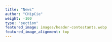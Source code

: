 ```yaml
---
title: "News"
author: "CHipCie"
weight: -100
type: "section"
featured_image: images/header-contestants.webp
featured_image_alignment: top
---
```

